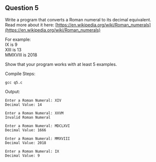 ## Question 5

Write a program that converts a Roman numeral to its decimal equivalent. Read more about it here: [https://en.wikipedia.org/wiki/Roman_numerals](https://en.wikipedia.org/wiki/Roman_numerals)  

For example:  
IX is 9  
XIII is 13  
MMXVIII is 2018  

Show that your program works with at least 5 examples.

Compile Steps:

    gcc q5.c

Output:

    Enter a Roman Numeral: XIV
    Decimal Value: 14
    
    Enter a Roman Numeral: XXVM
    Invalid Roman Numeral
    
    Enter a Roman Numeral: MDCLXVI
    Decimal Value: 1666
    
    Enter a Roman Numeral: MMXVIII
    Decimal Value: 2018
    
    Enter a Roman Numeral: IX
    Decimal Value: 9
